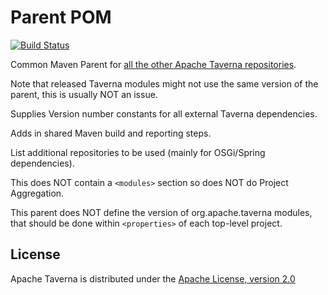 # Parent POM 

[![Build Status](https://travis-ci.org/taverna-incubator/incubator-taverna-maven-parent.svg)](https://travis-ci.org/taverna-incubator/incubator-taverna-maven-parent)

Common Maven Parent for [all the other Apache Taverna repositories](http://taverna.incubator.apache.org/code/).
 
Note that released Taverna modules might not use the same version of the parent, this is usually NOT an issue.


Supplies Version number constants for all external Taverna dependencies.  

Adds in shared Maven build and reporting steps.  

List additional repositories to be used (mainly for OSGi/Spring dependencies).

This does NOT contain a `<modules>` section so does NOT do Project Aggregation.

This parent does NOT define the version of org.apache.taverna modules, that should
be done within `<properties>` of each top-level project.

## License

Apache Taverna is distributed under the
[Apache License, version 2.0](http://www.apache.org/licenses/LICENSE-2.0)
